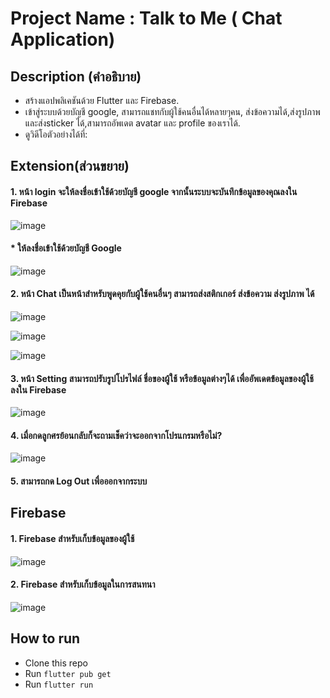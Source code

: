 # Project Name : Talk to Me ( Chat Application) 

## Description (คำอธิบาย)
* สร้างแอปพลิเคชันด้วย Flutter และ Firebase.
* เข้าสู่ระบบด้วยบัญชี google, สามารถแชทกับผู้ใช้คนอื่นได้หลายๆคน,
  ส่งข้อความได้,ส่งรูปภาพและส่งsticker ได้,สามารถอัพเดต avatar และ profile ของเราได้.
* ดูวิดีโอตัวอย่างได้ที่: 

## Extension(ส่วนขยาย)
#### 1. หน้า login จะให้ลงชื่อเข้าใช้ด้วยบัญชี google จากนั้นระบบจะบันทึกข้อมูลของคุณลงใน Firebase

 ![image](https://www.img.in.th/images/d7a1c1c797fdffd08d4474689a9b59b0.png)
 
 
 
 
 
#### * ให้ลงชื่อเข้าใช้ด้วยบัญชี Google



 ![image](https://www.img.in.th/images/484b0820924d8d808ea4497f2c477758.png)
 

#### 2. หน้า Chat เป็นหน้าสำหรับพูดคุยกับผู้ใช้คนอื่นๆ สามารถส่งสติกเกอร์ ส่งข้อความ ส่งรูปภาพ ได้

![image](https://www.img.in.th/images/3d514b14a19d203c0c857f6a939354f7.png)




![image](https://www.img.in.th/images/8b07c1bd04bb40f8cf4e32008f36ace0.png)



![image](https://www.img.in.th/images/cb325b8100ff8f4e5babac545f9eedb8.png)


#### 3. หน้า Setting สามารถปรับรูปโปรไฟล์ ชื่อของผู้ใช้ หรือข้อมูลต่างๆได้ เพื่ออัพเดตข้อมูลของผู้ใช้ ลงใน Firebase

 ![image](https://www.img.in.th/images/75686f5f096e64707d4b2978fc1a4a37.png)

 
#### 4. เมื่อกดลูกศรย้อนกลับก็จะถามเช็คว่าจะออกจากโปรแกรมหรือไม่?

 ![image](https://www.img.in.th/images/0537ffd75a78a24ec64446d4c8a67dd1.png)
 
#### 5. สามารถกด Log Out เพื่อออกจากระบบ

## Firebase 
 #### 1. Firebase สำหรับเก็บข้อมูลของผู้ใช้
 
![image](https://www.img.in.th/images/e3b18851fa56467681c259c214b2af6c.jpg)


#### 2. Firebase สำหรับเก็บข้อมูลในการสนทนา

![image](https://www.img.in.th/images/7ddb992add1bbb736cda21c10b51da3b.jpg)


## How to run
* Clone this repo
* Run `flutter pub get`
* Run `flutter run` 
